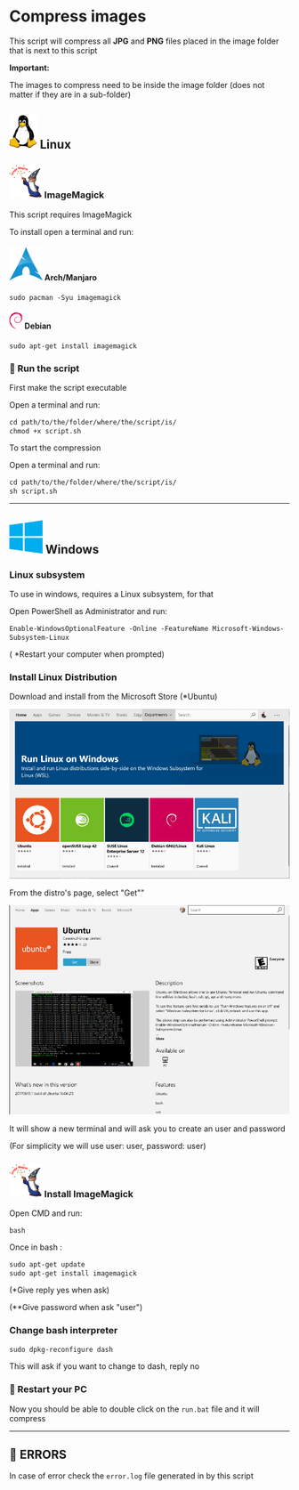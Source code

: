 # Compress images

This script will compress all **JPG** and **PNG** files placed in the image folder that is next to this script

**Important:**

The images to compress need to be inside the image folder (does not matter if they are in a sub-folder)

## ![](.documentation/README/img/Tux.svg) Linux

### ![](.documentation/README/img/ImageMagick_logo-1580722729696.svg) ImageMagick

This script requires ImageMagick

To install open a terminal and run:

#### ![](.documentation/README/img/arch.svg) Arch/Manjaro

```
sudo pacman -Syu imagemagick
```

#### ![](.documentation/README/img/Debian_logo.png) Debian

```
sudo apt-get install imagemagick
```



### :rocket: Run the script

First make the script executable

Open a terminal and run:

```
cd path/to/the/folder/where/the/script/is/
chmod +x script.sh
```

To start the compression

Open a terminal and run:

```
cd path/to/the/folder/where/the/script/is/
sh script.sh
```

------

## ![](.documentation/README/img/windows.svg) Windows

### Linux subsystem

To use in windows, requires a Linux subsystem, for that

Open PowerShell as Administrator and run:

```
Enable-WindowsOptionalFeature -Online -FeatureName Microsoft-Windows-Subsystem-Linux
```

( *Restart your computer when prompted)

### Install Linux Distribution

Download and install from the Microsoft Store (*Ubuntu)

![](.documentation/README/img/1.png)

From the distro's page, select "Get""

![](.documentation/README/img/2.png)

It will show a new terminal and will ask you to create an user and password

(For simplicity we will use user: user, password: user)

### ![](.documentation/README/img/ImageMagick_logo-1580723384774.svg) Install ImageMagick

Open CMD and run:

```
bash
```

Once in bash :

```
sudo apt-get update
sudo apt-get install imagemagick
```

(*Give reply yes when ask)

(**Give password when ask "user")

### Change bash interpreter

```
sudo dpkg-reconfigure dash
```

This will ask if you want to change to dash, reply no

### **:stop_sign: Restart your PC**

Now you should be able to double click on the `run.bat` file and it will compress

------



## :bug: ERRORS

 In case of error check the `error.log` file generated in by this script
